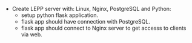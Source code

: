 * Create LEPP server with: Linux, Nginx, PostgreSQL and Python:
  * setup python flask application.
  * flask app should have connection with PostgreSQL.
  * flask app should connect to Nginx server to get accesss to clients via web.
